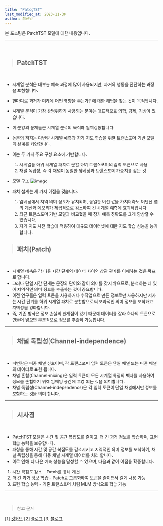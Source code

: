 ```yaml
---
title: "PatcgTST"
last_modified_at: 2023-11-30
author: 최선빈
---
```


본 포스팅은 PatchTST 모델에 대한 내용입니다.

---
&nbsp;

> ## PatchTST

&nbsp;
- 시계열 분석은 대부분 예측 과정에 많이 사용되지만, 과거의 행동을 진단하는 과정을 포함합니다.
- 한마디로 과거가 미래에 어떤 영향을 주는가? 에 대한 해답을 찾는 것이 목적입니다.
- 시계열 분석이 가장 광범위하게 사용되는 분야는 대표적으로 의학, 경제, 기상이 있습니다.
- 이 분양의 문제들은 시계열 분석의 목적과 일맥상통합니다.

- 논문의 저자는 다변량 시계열 예측과 자기 지도 학습을 위한 트랜스포머 기반 모델의 설계를 제안합니다.
- 이는 두 가지 주요 구성 요소에 기반합니다. 
  1) 시게열을 하위 시계열 패치로 분할 하여 트랜스포머의 입력 토큰으로 사용
  2) 채널 독립성, 즉 각 채널이 동일한 임베딩과 트랜스포머 가중치를 갖는 것



- 모델 구조
![image](https://img1.daumcdn.net/thumb/R1280x0/?scode=mtistory2&fname=https%3A%2F%2Fblog.kakaocdn.net%2Fdn%2FbURQPy%2FbtsmGmgXGO5%2F6LPfZdKf0cyOOHT5xDQy30%2Fimg.png)

- 패치 설계는 세 가지 이점을 갖습니다.
  1) 임베딩에서 지역 의미 정보가 유지되며, 동일한 이전 값을 가지더라도 어텐션 맵의 계산과 메모리가 제곱적으로 감소하여 긴 시계열 예측에 효과적입니다.
  2) 최근 트랜스포머 기반 모델과 비교했을 때 장기 예측 정확도를 크게 향상할 수 있습니다.
  3) 자기 지도 사전 학습에 적용하여 대규모 데이터셋에 대한 지도 학습 성능을 능가합니다.

> ##  패치(Patch)
&nbsp;

- 시계열 예측은 각 다른 시간 단계의 데이터 사이의 상관 관계를 이해하는 것을 목표로 합니다.
- 그러나 단일 시간 단계는 문장의 단어와 같이 의미를 갖지 않으므로, 분석하는 데 있어 지역적인 의미 정보를 추출하는 것이 중요합니다.
- 이전 연구들은 입력 토큰을 사용하거나 수작업으로 만든 정보로만 사용하지만 저자는 시간 단계를 하위 시계열 패치로 분할함으로써 포과적인 의미 정보를 포착하고 지역성을 강화합니다.
- 즉, 기존 방식은 정보 손실의 한계점이 있기 때문에 데이터를 잘라 하나의 토큰으로 만들어 넣으면 부분적으로 정보를 추출이 가능합니다.
---

> ##  채널 독립성(Channel-independence)

&nbsp;

- 다변량은 다중 채널 신호이며, 각 트랜스포머 입력 토큰은 단일 채널 또는 다중 채널의 데이터로 표현 됩니다.
- 채널 혼합(Channel-mixing)은 입력 토큰이 모든 시계열 특징의 벡터를 사용하여 정보를 혼합하기 위해 임베딩 공간에 투영 되는 것을 의미합니다.
- 채널 독립성(Channel-independence)은 각 입력 토큰이 단일 채널에서만 정보를 포함하는 것을 의미 합니다.

---

> ## 시사점

&nbsp;

- PatchTST 모델은 시간 및 공간 복잡도를 줄이고, 더 긴 과거 정보를 학습하며, 표현 학습 능력을 보유합니다.
- 패칭을 통해 시간 및 공간 복잡도를 감소시키고 지역적인 의미 정보를 포착하여, 채널 독립성을 통해 다중 채널 시계열 데이터를 처리 합니다.
- 이로 인해 더 나은 예측 성능을 달성할 수 있으며, 다음과 같이 이점을 확증합니다.
 1) 시간 복잡도 감소 - Patch를 통해 개선
 2) 더 긴 과거 정보 학습 - Patch로 그룹화하여 토큰을 줄이면서 길게 사용 가능
 3) 표현 학습 능력 - 기존 트랜스포머 처럼 MLM 방식으로 학습 가능

----
    
&nbsp;

> 참고 문서

[1] [깃허브](https://github.com/yuqinie98/PatchTST/blob/main/PatchTST_supervised/run_longExp.py)
[2] [블로그](https://data-newbie.tistory.com/945)
[3] [블로그](https://medium.com/@lalf_klein/patchtst-for-time-series-forecasting-original-results-and-new-single-channel-experiments-f375699f7b91)


